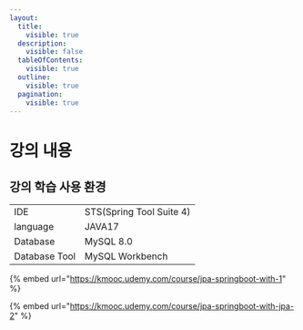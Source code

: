 ```yaml
---
layout:
  title:
    visible: true
  description:
    visible: false
  tableOfContents:
    visible: true
  outline:
    visible: true
  pagination:
    visible: true
---
```


# 강의 내용

## 강의 학습 사용 환경

|               |                          |
| ------------- | ------------------------ |
| IDE           | STS(Spring Tool Suite 4) |
| language      | JAVA17                   |
| Database      | MySQL 8.0                |
| Database Tool | MySQL Workbench          |

{% embed url="https://kmooc.udemy.com/course/jpa-springboot-with-1" %}

{% embed url="https://kmooc.udemy.com/course/jpa-springboot-with-jpa-2" %}
